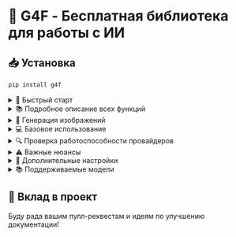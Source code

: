 # 🤖 G4F - Бесплатная библиотека для работы с ИИ

## 📥 Установка
```bash
pip install g4f
```

<details>
<summary>🚀 Быстрый старт</summary>

Простой пример использования с ChatGptEs (самый быстрый провайдер):

```python
import g4f

# Устанавливаем провайдера
g4f.debug.logging = True  # Включаем логи
provider = g4f.Provider.ChatgptEs 

# Отправляем запрос
response = g4f.ChatCompletion.create(
    model="gpt-3.5-turbo",
    provider=provider,
    messages=[{"role": "user", "content": "Привет, как дела?"}],
)

print(response)
```
</details>

<details>
<summary>📚 Подробное описание всех функций</summary>

### 🔄 Основные функции

#### `g4f.ChatCompletion.create()`
Основная функция для отправки запросов к ИИ моделям.
```python
response = g4f.ChatCompletion.create(
    model="gpt-3.5-turbo",    # Модель для использования
    provider=provider,         # Провайдер (например ChatgptEs)
    messages=[                 # Список сообщений
        {
            "role": "user",    # Роль: user/assistant/system
            "content": "текст" # Содержание сообщения
        }
    ],
    stream=True,              # Потоковый вывод
    temperature=0.7,          # Креативность (0.0-1.0)
    top_p=0.9,               # Разнообразие ответов
    max_tokens=2000          # Максимальная длина ответа
)
```

#### `g4f.debug`
Настройки отладки и конфигурации:
```python
g4f.debug.logging = True           # Включить логирование
g4f.debug.version = '0.1.5.1'      # Версия библиотеки
g4f.debug.request_timeout = 30     # Таймаут запросов
g4f.debug.proxies = {              # Настройка прокси
    "http": "http://proxy:8080",
    "https": "https://proxy:8080"
}
```

### 🎨 Работа с изображениями

```python
import g4f
from g4f.Provider import Bing
from g4f.Provider.bing.create_images import patch_provider

# Генерация изображения через Bing
response = g4f.ChatCompletion.create(
    model=g4f.models.default,
    provider=Bing,
    messages=[{
        "role": "user", 
        "content": "GENERATE IMAGE: Нарисуй котика"
    }],
    patch_provider=patch_provider  # Важно для работы с изображениями
)

# В ответе будет URL изображения
print(response)  # https://bing.com/create/image/url...

# Для других провайдеров (например Prodia) тоже вернется ссылка
from g4f.Provider import Prodia

response = g4f.ChatCompletion.create(
    model="prodia",
    provider=Prodia,
    messages=[{
        "role": "user",
        "content": "Нарисуй пейзаж"
    }]
)

# Получим ссылку на сгенерированное изображение
print(response)  # https://prodia.com/image/...

# Чтобы сохранить изображение:
import requests
import os

def save_image(url, filename):
    response = requests.get(url)
    if response.status_code == 200:
        with open(filename, 'wb') as f:
            f.write(response.content)
        print(f"Изображение сохранено как {filename}")
    else:
        print("Ошибка при скачивании изображения")

# Пример использования
save_image(response, "generated_image.png")
```

⚠️ **Важно:**
- Провайдеры возвращают ссылку на изображение, а не само изображение
- Для Bing нужно использовать `patch_provider`
- Некоторым провайдерам нужны куки для работы
- Ссылки могут быть временными, лучше сразу сохранять изображения

#### Flux
```python
from g4f.Provider import Flux

response = g4f.ChatCompletion.create(
    model="flux",
    provider=Flux,
    messages=[{
        "role": "user",
        "content": "Создай пейзаж"
    }]
)

# Получим ссылку на изображение
print(response)  # https://flux.ai/image/...

# Сохраняем изображение
save_image(response, "flux_image.png")
```

### 💬 Работа с чатом

#### Создание диалога
```python
messages = [
    {"role": "system", "content": "Ты дружелюбный помощник"},
    {"role": "user", "content": "Привет!"},
    {"role": "assistant", "content": "Здравствуйте!"},
    {"role": "user", "content": "Как дела?"}
]

response = g4f.ChatCompletion.create(
    model="gpt-3.5-turbo",
    provider=ChatgptEs,
    messages=messages
)
```

#### Стриминг ответов
```python
response = g4f.ChatCompletion.create(
    model="gpt-3.5-turbo",
    provider=ChatgptEs,
    messages=[{"role": "user", "content": prompt}],
    stream=True
)

for chunk in response:
    print(chunk, end="", flush=True)
```

### 🛠 Дополнительные функции

#### Асинхронные запросы
```python
import asyncio
import g4f

async def get_async_response(prompt):
    response = await g4f.ChatCompletion.create_async(
        model="gpt-3.5-turbo",
        provider=ChatgptEs,
        messages=[{"role": "user", "content": prompt}]
    )
    return response

# Использование
async def main():
    response = await get_async_response("Привет!")
    print(response)

asyncio.run(main())
```

#### Обработка ошибок
```python
try:
    response = g4f.ChatCompletion.create(
        model="gpt-3.5-turbo",
        provider=ChatgptEs,
        messages=[{"role": "user", "content": prompt}]
    )
except g4f.errors.ProviderNotFoundError:
    print("Провайдер не найден")
except g4f.errors.ProviderNotWorkingError:
    print("Провайдер не работает")
except Exception as e:
    print(f"Неизвестная ошибка: {str(e)}")
```
</details>

<details>
<summary>🎨 Генерация изображений</summary>

### Основное использование
```python
import g4f
from g4f.Provider import Bing
from g4f.Provider.bing.create_images import patch_provider

# Генерация через Bing (самый стабильный)
response = g4f.ChatCompletion.create(
    model=g4f.models.default,
    provider=Bing,
    messages=[{
        "role": "user", 
        "content": "GENERATE IMAGE: Нарисуй котика"
    }],
    patch_provider=patch_provider  # Важно!
)

print(response)  # https://bing.com/create/image/url...
```

### Сохранение изображений
```python
import requests

def save_image(url, filename):
    response = requests.get(url)
    if response.status_code == 200:
        with open(filename, 'wb') as f:
            f.write(response.content)
        print(f"✅ Изображение сохранено как {filename}")
    else:
        print("❌ Ошибка при скачивании")

# Пример использования
save_image(response, "my_image.png")
```

### Другие провайдеры

#### Prodia
```python
from g4f.Provider import Prodia

response = g4f.ChatCompletion.create(
    model="prodia",
    provider=Prodia,
    messages=[{
        "role": "user",
        "content": "Нарисуй пейзаж"
    }]
)
```

#### Flux
```python
from g4f.Provider import Flux

response = g4f.ChatCompletion.create(
    model="flux",
    provider=Flux,
    messages=[{
        "role": "user",
        "content": "Создай пейзаж"
    }]
)
```

### ⚠️ Важные моменты
- Все провайдеры возвращают **ссылку** на изображение
- Bing требует `patch_provider` для работы
- Некоторым провайдерам нужны куки браузера
- Ссылки временные - сразу сохраняйте картинки
- Формат запроса: `"GENERATE IMAGE: описание"`

### 🔧 Настройка Bing
```python
# Если нужны куки
cookies = {
    "cookie_name": "cookie_value",
    # ... другие куки
}

response = g4f.ChatCompletion.create(
    model=g4f.models.default,
    provider=Bing,
    messages=[{"role": "user", "content": "GENERATE IMAGE: cat"}],
    cookies=cookies,
    patch_provider=patch_provider
)
```
</details>

<details>
<summary>💻 Базовое использование</summary>

Пример кода для встраивания в ваш проект:

```python
import g4f
from g4f.Provider import ChatgptEs

def get_ai_response(prompt: str) -> str:
    try:
        response = g4f.ChatCompletion.create(
            model="gpt-3.5-turbo",
            provider=ChatgptEs,
            messages=[{"role": "user", "content": prompt}],
            stream=True  # Включаем стриминг для быстрого ответа
        )
        
        full_response = ""
        for message in response:
            full_response += message
            
        return full_response
    except Exception as e:
        return f"Ошибка: {str(e)}"

# Пример использования
if __name__ == "__main__":
    result = get_ai_response("Напиши короткое стихотворение")
    print(result)
```
</details>

<details>
<summary>🔍 Проверка работоспособности провайдеров</summary>

Код для тестирования всех доступных провайдеров:

```python
import g4f
from g4f.Provider import BaseProvider

def test_provider(provider, prompt="Привет, это тестовое сообщение!"):
    print(f"\nТестируем {provider.__name__}:")
    try:
        response = g4f.ChatCompletion.create(
            model="gpt-3.5-turbo",
            provider=provider,
            messages=[{"role": "user", "content": prompt}]
        )
        print(f"✅ Успешно! Ответ: {response[:100]}...")
        return True
    except Exception as e:
        print(f"❌ Ошибка: {str(e)}")
        return False

def get_all_providers():
    # Получаем все провайдеры автоматически
    providers = []
    for provider in dir(g4f.Provider):
        provider_class = getattr(g4f.Provider, provider)
        # Проверяем, что это класс и наследуется от BaseProvider
        if isinstance(provider_class, type) and issubclass(provider_class, BaseProvider) and provider_class != BaseProvider:
            providers.append(provider_class)
    return providers

def test_all_providers():
    results = []
    providers = get_all_providers()
    
    print("🔄 Начинаем тестирование всех провайдеров...")
    print(f"📋 Найдено провайдеров: {len(providers)}")
    
    # Группируем провайдеры по типу
    provider_types = {
        "Текстовые": [],
        "Изображения": [],
        "Специальные": [],
        "Другие": []
    }
    
    for provider in providers:
        # Определяем тип провайдера по имени или свойствам
        if any(x in provider.__name__.lower() for x in ['gpt', 'chat', 'text']):
            provider_types["Текстовые"].append(provider)
        elif any(x in provider.__name__.lower() for x in ['image', 'prodia', 'flux', 'bing']):
            provider_types["Изображения"].append(provider)
        elif any(x in provider.__name__.lower() for x in ['claude', 'gemini', 'llama', 'mistral']):
            provider_types["Специальные"].append(provider)
        else:
            provider_types["Другие"].append(provider)
    
    # Тестируем провайдеры по группам
    for type_name, type_providers in provider_types.items():
        if type_providers:
            print(f"\n🔹 Тестируем {type_name} провайдеры:")
            for provider in type_providers:
                success = test_provider(provider)
                results.append((provider.__name__, success, type_name))
    
    print("\n📊 Итоги тестирования по категориям:")
    
    # Выводим результаты по категориям
    for type_name in provider_types.keys():
        type_results = [(name, success) for name, success, t in results if t == type_name]
        if type_results:
            print(f"\n{type_name}:")
            
            working = [name for name, success in type_results if success]
            if working:
                print("✅ Работают:")
                for name in working:
                    print(f"• {name}")
            
            not_working = [name for name, success in type_results if not success]
            if not_working:
                print("❌ Не работают:")
                for name in not_working:
                    print(f"• {name}")
    
    # Общая статистика
    total = len(results)
    working_count = len([r for r in results if r[1]])
    print(f"\n📈 Общая статистика:")
    print(f"• Всего провайдеров: {total}")
    print(f"• Работает: {working_count}")
    print(f"• Не работает: {total - working_count}")
    print(f"• Процент работающих: {(working_count/total)*100:.1f}%")

if __name__ == "__main__":
    test_all_providers()
```
</details>

<details>
<summary>⚠️ Важные нюансы</summary>

1. Некоторые провайдеры могут работать нестабильно
2. Рекомендуется использовать VPN для надежности
3. ChatGptEs обычно самый быстрый, но может требовать прокси
4. При ошибках проверьте:
   - Подключение к интернету
   - Доступность провайдера
   - Правильность запроса
   - Наличие VPN/прокси
</details>

<details>
<summary>🔧 Дополнительные настройки</summary>

```python
# Включение отладки
g4f.debug.logging = True

# Использование прокси
g4f.debug.proxies = {
    "http": "http://proxy.example.com:8080",
    "https": "http://proxy.example.com:8080"
}

# Установка таймаута
g4f.debug.request_timeout = 30  # в секундах
```
</details>

<details>
<summary>📚 Поддерживаемые модели</summary>

- gpt-3.5-turbo
- gpt-4
- claude-2
- gemini-pro
- и другие (зависит от провайдера)
</details>

## 🤝 Вклад в проект
Буду рада вашим пулл-реквестам и идеям по улучшению документации! 